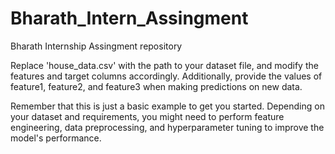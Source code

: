 # Bharath_Intern_Assingment
Bharath Internship Assingment repository

Replace 'house_data.csv' with the path to your dataset file, and modify the features and target columns accordingly.
Additionally, provide the values of feature1, feature2, and feature3 when making predictions on new data.

Remember that this is just a basic example to get you started. 
Depending on your dataset and requirements, you might need to perform feature engineering, data preprocessing, 
and hyperparameter tuning to improve the model's performance.
